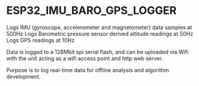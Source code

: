 # ESP32_IMU_BARO_GPS_LOGGER

Logs IMU (gyroscope, accelerometer and magnetometer) data samples at 500Hz
Logs Barometric pressure sensor derived altitude readings at 50Hz
Logs GPS readings at 10Hz

Data is logged to a 128Mbit spi serial flash, and can be uploaded via Wifi with the unit acting as a wifi access 
point and http web server.

Purpose is to log real-time data for offline analysis and algorithm development.

